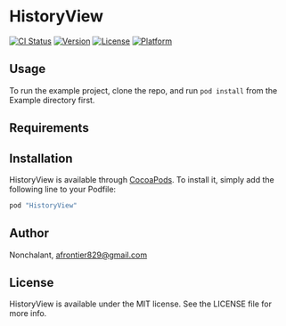 # HistoryView

[![CI Status](http://img.shields.io/travis/Nonchalant/HistoryView.svg?style=flat)](https://travis-ci.org/Nonchalant/HistoryView)
[![Version](https://img.shields.io/cocoapods/v/HistoryView.svg?style=flat)](http://cocoapods.org/pods/HistoryView)
[![License](https://img.shields.io/cocoapods/l/HistoryView.svg?style=flat)](http://cocoapods.org/pods/HistoryView)
[![Platform](https://img.shields.io/cocoapods/p/HistoryView.svg?style=flat)](http://cocoapods.org/pods/HistoryView)

## Usage

To run the example project, clone the repo, and run `pod install` from the Example directory first.

## Requirements

## Installation

HistoryView is available through [CocoaPods](http://cocoapods.org). To install
it, simply add the following line to your Podfile:

```ruby
pod "HistoryView"
```

## Author

Nonchalant, afrontier829@gmail.com

## License

HistoryView is available under the MIT license. See the LICENSE file for more info.
